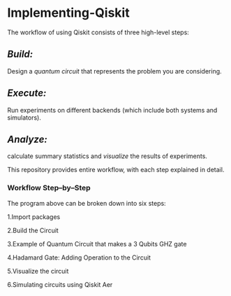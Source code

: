 # Implementing-Qiskit

The workflow of using Qiskit consists of three high-level steps:

## *Build:* 
Design a *quantum circuit* that represents the problem you are considering.
## *Execute:*
Run experiments on different backends (which include both systems and simulators).
## *Analyze:*
calculate summary statistics and *visualize* the results of experiments.

This repository provides entire workflow, with each step explained in detail.


### Workflow Step–by–Step
The program above can be broken down into six steps:

1.Import packages

2.Build the Circuit

3.Example of Quantum Circuit that makes a 3 Qubits GHZ gate

4.Hadamard Gate: Adding Operation to the Circuit

5.Visualize the circuit

6.Simulating circuits using Qiskit Aer

